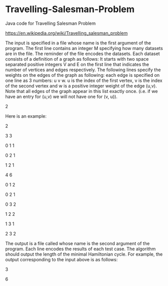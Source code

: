 # Travelling-Salesman-Problem
Java code for Travelling Salesman Problem

https://en.wikipedia.org/wiki/Travelling_salesman_problem

The input is specified in a file whose name is the first argument of the program. The first line contains an integer
M specifying how many datasets are in the file. The reminder of the file encodes the datasets. Each dataset
consists of a definition of a graph as follows: It starts with two space separated positive integers V and E on the
first line that indicates the number of vertices and edges respectively. The following lines specify the weights on
the edges of the graph as following: each edge is specified on one line as 3 numbers: u v w. u is the index of the
first vertex, v is the index of the second vertex and w is a positive integer weight of the edge (u,v). Note that all
edges of the graph appear in this list exactly once. (i.e. if we have an entry for (u,v) we will not have one for (v,
u)).

2

Here is an example:

2

3 3

0 1 1

0 2 1

1 2 1

4 6

0 1 2

0 2 1

0 3 2

1 2 2

1 3 1

2 3 2

The output is a file called whose name is the second argument of the program. Each line encodes the results of
each test case. The algorithm should output the length of the minimal Hamiltonian cycle.
For example, the output corresponding to the input above is as follows:

3

6
